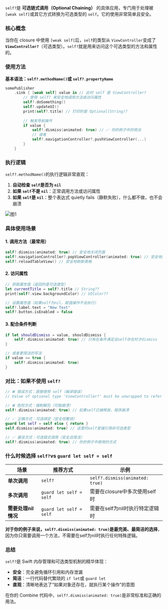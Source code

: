`self?`是 **可选链式调用（Optional Chaining）** 的具体应用，专门用于处理被 `[weak self]`或其它方式转换为可选类型的 `self`。它的使用非常简单且安全。

### 核心概念

当你在 closure 中使用 `[weak self]`后，`self`的类型从 `ViewController`变成了 **`ViewController?`**（可选类型）。`self?`就是用来访问这个可选类型的方法和属性的。

### 使用方法

**基本语法：`self?.methodName()`或 `self?.propertyName`**

```swift
somePublisher
    .sink { [weak self] value in // 此时 self 是 ViewController?
        // 使用 self? 来安全地调用方法或访问属性
        self?.doSomething()
        self?.updateUI()
        print(self?.title) // 打印的是 Optional(String)?
        
        // 触发导航操作
        if value {
            self?.dismiss(animated: true) // ✅ 你的例子中的用法
            // 或者
            self?.navigationController?.pushViewController(...)
        }
    }
```

### 执行逻辑

`self?.methodName()`的执行逻辑非常直观：



1. **自动检查 `self`是否为 `nil`**
2. **如果 `self`不是 `nil`**：正常调用方法或访问属性
3. **如果 `self`是 `nil`**：整个表达式 quietly fails（静默失败），什么都不做，也不会崩溃

![图1](/Users/youhan152/Desktop/可选类型/图1.png)

### 具体使用场景

#### 1. 调用方法（最常用）

```swift
self?.dismiss(animated: true) // 安全地关闭页面
self?.navigationController?.popViewController(animated: true) // 安全地返回上一页
self?.reloadTableView() // 安全地刷新表格
```

#### 2. 访问属性

```swift
// 获取属性值（返回的是可选类型）
let currentTitle = self?.title // String?? 
print(self?.view.backgroundColor) // UIColor??

// 设置属性值（如果self为nil，赋值操作不会执行）
self?.label.text = "New Text"
self?.button.isEnabled = false
```

#### 3. 配合条件判断

```swift
if let shouldDismiss = value, shouldDismiss {
    self?.dismiss(animated: true) // 只有在条件满足且self存在时才dismiss
}

// 或者更简洁的写法
if value == true {
    self?.dismiss(animated: true)
}
```

### 对比：如果不使用 `self?`

```swift
// ❌ 错误方式：直接使用 self（编译错误）
// Value of optional type 'ViewController?' must be unwrapped to refer to member 'dismiss' of wrapped type 'ViewController'

// ❌ 危险方式：强制解包（可能崩溃）
self!.dismiss(animated: true) // 如果self已被释放，程序崩溃

// ✅ 正确方式：可选绑定（安全但繁琐）
guard let self = self else { return }
self.dismiss(animated: true) // 这里的self是强引用非可选类型

// ✅ 最佳方式：可选链式调用（安全且简洁）
self?.dismiss(animated: true) // 你的例子中使用的方式
```

### 什么时候选择 `self?`vs `guard let self = self`

| 场景                | 推荐方式                | 示例                            |
| ------------------- | ----------------------- | ------------------------------- |
| **单次调用**        | `self?`                 | `self?.dismiss(animated: true)` |
| **多次调用**        | `guard let self = self` | 需要在closure中多次使用self时   |
| **需要处理nil情况** | `guard let self = self` | 需要在self为nil时执行特定逻辑时 |

**对于你的例子来说，`self?.dismiss(animated: true)`是最完美、最简洁的选择**，因为你只需要调用一个方法，不需要在self为nil时执行任何特殊逻辑。

### 总结

`self?`是 Swift 内存管理和可选类型机制的精华体现：

- **安全**：完全避免循环引用和内存泄漏
- **简洁**：一行代码替代繁琐的 `if let`或 `guard let`
- **直观**：清晰地表达了“如果对象还存在，就执行某个操作”的意图

在你的 Combine 代码中，`self?.dismiss(animated: true)`是非常标准和正确的用法。